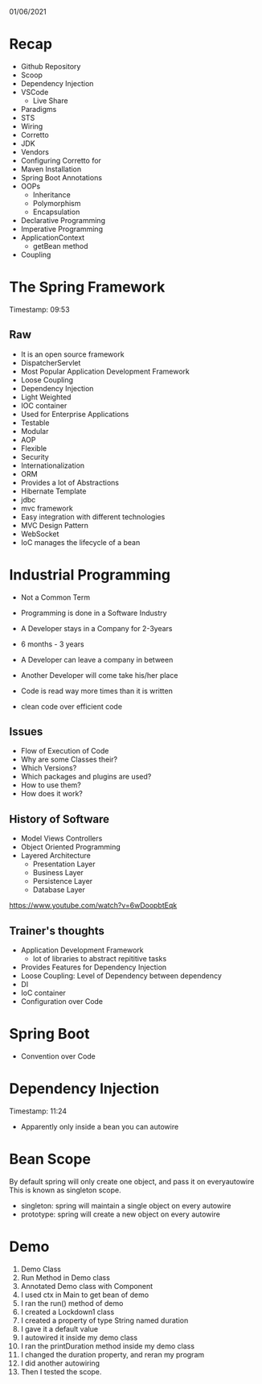 01/06/2021

# Recap

- Github Repository
- Scoop
- Dependency Injection
- VSCode
    - Live Share
- Paradigms
- STS
- Wiring 
- Corretto
- JDK
- Vendors
- Configuring Corretto for
- Maven Installation
- Spring Boot Annotations
- OOPs
    - Inheritance
    - Polymorphism
    - Encapsulation
- Declarative Programming
- Imperative Programming
- ApplicationContext
    - getBean method
- Coupling

# The Spring Framework

Timestamp: 09:53

## Raw

- It is an open source framework
- DispatcherServlet 
- Most Popular Application Development Framework
- Loose Coupling
- Dependency Injection
- Light Weighted
- IOC container
- Used for Enterprise Applications
- Testable
- Modular
- AOP
- Flexible
- Security
- Internationalization
- ORM
- Provides a lot of Abstractions
- Hibernate Template
- jdbc
- mvc framework
- Easy integration with different technologies
- MVC Design Pattern
- WebSocket
- IoC manages the lifecycle of a bean

# Industrial Programming

- Not a Common Term
- Programming is done in a Software Industry
- A Developer stays in a Company for 2-3years
- 6 months - 3 years
- A Developer can leave a company in between
- Another Developer will come take his/her place

- Code is read way more times than it is written
- clean code over efficient code

## Issues

- Flow of Execution of Code
- Why are some Classes their?
- Which Versions?
- Which packages and plugins are used?
- How to use them?
- How does it work?

## History of Software

- Model Views Controllers
- Object Oriented Programming
- Layered Architecture
    - Presentation Layer
    - Business Layer
    - Persistence Layer
    - Database Layer

https://www.youtube.com/watch?v=6wDoopbtEqk

## Trainer's thoughts

- Application Development Framework
    - lot of libraries to abstract repititive tasks
- Provides Features for Dependency Injection
- Loose Coupling: Level of Dependency between dependency
- DI
- IoC container
- Configuration over Code


# Spring Boot

- Convention over Code

# Dependency Injection

Timestamp: 11:24

- Apparently only inside a bean you can autowire

# Bean Scope

By default spring will only create one object, and pass it on everyautowire
This is known as singleton scope.

- singleton: spring will maintain a single object on every autowire
- prototype: spring will create a new object on every autowire


# Demo

1. Demo Class
2. Run Method in Demo class
3. Annotated Demo class with Component
4. I used ctx in Main to get bean of demo
5. I ran the run() method of demo
6. I created a Lockdown1 class
7. I created a property of type String named duration
8. I gave it a default value
9. I autowired it inside my demo class
10. I ran the printDuration method inside my demo class
11. I changed the duration property, and reran my program
12. I did another autowiring
13. Then I tested the scope.